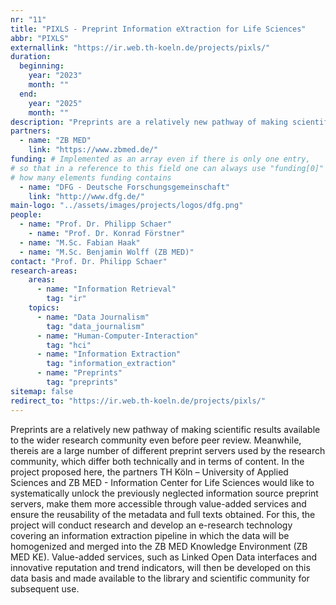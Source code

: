 ```yaml
---
nr: "11"
title: "PIXLS - Preprint Information eXtraction for Life Sciences"
abbr: "PIXLS"
externallink: "https://ir.web.th-koeln.de/projects/pixls/"
duration:
  beginning: 
    year: "2023"
    month: ""
  end: 
    year: "2025"
    month: ""
description: "Preprints are a relatively new pathway of making scientific results available to the wider research community even before peer review. Meanwhile, thereis are a large number of different preprint servers used by the research community, which differ both technically and in terms of content."
partners:
  - name: "ZB MED"
    link: "https://www.zbmed.de/"
funding: # Implemented as an array even if there is only one entry, 
# so that in a reference to this field one can always use "funding[0]" no matter
# how many elements funding contains
  - name: "DFG - Deutsche Forschungsgemeinschaft"
    link: "http://www.dfg.de/"
main-logo: "../assets/images/projects/logos/dfg.png"
people:
  - name: "Prof. Dr. Philipp Schaer"
    - name: "Prof. Dr. Konrad Förstner"
  - name: "M.Sc. Fabian Haak"
  - name: "M.Sc. Benjamin Wolff (ZB MED)"
contact: "Prof. Dr. Philipp Schaer"
research-areas:
    areas: 
      - name: "Information Retrieval"
        tag: "ir"
    topics:
      - name: "Data Journalism"
        tag: "data_journalism"
      - name: "Human-Computer-Interaction"
        tag: "hci"
      - name: "Information Extraction"
        tag: "information_extraction"
      - name: "Preprints"
        tag: "preprints"
sitemap: false
redirect_to: "https://ir.web.th-koeln.de/projects/pixls/"
---
```

Preprints are a relatively new pathway of making scientific results available to the wider research community even before peer review. Meanwhile, thereis are a large number of different preprint servers used by the research community, which differ both technically and in terms of content. In the project proposed here, the partners TH Köln – University of Applied Sciences and ZB MED - Information Center for Life Sciences would like to systematically unlock the previously neglected information source preprint servers, make them more accessible through value-added services and ensure the reusability of the metadata and full texts obtained. For this, the project will conduct research and develop an e-research technology covering an information extraction pipeline in which the data will be homogenized and merged into the ZB MED Knowledge Environment (ZB MED KE). Value-added services, such as Linked Open Data interfaces and innovative reputation and trend indicators, will then be developed on this data basis and made available to the library and scientific community for subsequent use.